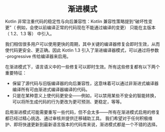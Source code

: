 <center><font size="5"><b>渐进模式</b></font></center>

Kotlin 非常注重代码的稳定性与向后兼容性：Kotlin 兼容性策略提到“破坏性变更”（ 例如，会使以前编译正常的代码现在不能通过编译的变更） 只能在主版本（ 1.2、1.3 等） 中引入。

我们相信很多用户可以使用更快的周期，其中关键的编译器修复会即时生效，从而使代码更安全、更正确。因此 Kotlin 1.3 引入了渐进编译器模式，可以通过将参数 -progressive 传给编译器来启用。

在渐进模式下，语言语义中的一些修复可以即时生效。所有这些修复都有以下两个重要特征：

+ 保留了源代码与旧版编译器的向后兼容性，这意味着可以通过非渐进式编译器编译所有可由渐进式编译器编译的代码。
+ 只是在某种意义上使代码更安全——例如，可以禁用某些不安全的智能转换，可以将所生成代码的行为更改为更可预测、更稳定，等等。

启用渐进模式可能需要重写一些代码，但不会太多——所有在渐进模式启用的修复都已经过精心挑选、通过审核并提供迁移辅助工具。 我们希望对于任何积极维护、即将快速更新到最新语言版本的代码库来说，渐进模式都是一个不错的选择。